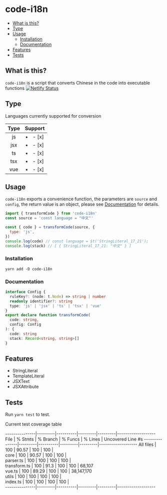 # code-i18n

- [What is this?](#what-is-this)
- [Type](#type)
- [Usage](#usage)
  - [Installation](#installation)
  - [Documentation](#documentation)
- [Features](#features)
- [Tests](#tests)

## What is this?

`code-i18n` is a script that converts Chinese in the code into executable functions
[![Netlify Status](https://api.netlify.com/api/v1/badges/644b446a-84ff-45cd-8267-c6b501b04114/deploy-status)](https://app.netlify.com/sites/code-i18n/deploys)

## Type

Languages currently supported for conversion

| Type |     Support      |
| :--: | :--------------: |
|  js  | <li> - [x] </li> |
| jsx  | <li> - [x] </li> |
|  ts  | <li> - [x] </li> |
| tsx  | <li> - [x] </li> |
| vue  | <li> - [x] </li> |

## Usage

`code-i18n` exports a convenience function, the parameters are `source` and `config`, the return value is an object, please see [Documentation](#documentation) for details.

```javascript
import { transformCode } from 'code-i18n'
const source = 'const language = "中文"'

const { code } = transformCode(source, {
  type: 'js',
})
console.log(code) // const language = $t('StringLiteral_17_21');
console.log(stack) // [ { StringLiteral_17_21: "中文" } ]
```

### Installation

`yarn add -D code-i18n`

### Documentation

```typescript
interface Config {
  ruleKey?: (node: t.Node) => string | number
  readonly identifier?: string
  type: 'js' | 'jsx' | 'ts' | 'tsx' | 'vue'
}
export declare function transformCode(
  code: string,
  config: Config
): {
  code: string
  stack: Record<string, string>[]
}
```

## Features

+ StringLiteral
+ TemplateLiteral
+ JSXText
+ JSXAttribute

## Tests

Run `yarn test` to test.

Current test coverage table

---------------|---------|----------|---------|---------|-------------------
File           | % Stmts | % Branch | % Funcs | % Lines | Uncovered Line #s 
---------------|---------|----------|---------|---------|-------------------
All files      |     100 |    90.57 |     100 |     100 |                   
 core          |     100 |    90.57 |     100 |     100 |                   
  parser.ts    |     100 |      100 |     100 |     100 |                   
  transform.ts |     100 |     91.3 |     100 |     100 | 68,107            
  vue.ts       |     100 |    89.29 |     100 |     100 | 38,147,170        
 utils         |     100 |      100 |     100 |     100 |                   
  index.ts     |     100 |      100 |     100 |     100 |                   
---------------|---------|----------|---------|---------|-------------------
